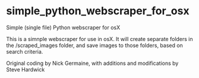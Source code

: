 # simple_python_webscraper_for_osx
Simple (single file) Python webscraper for osX

This is a simnple webscraper for use in osX. It will create separate folders in the /scraped_images folder, and save images to those folders, based on search criteria.

Original coding by Nick Germaine, with additions and modifications by Steve Hardwick
